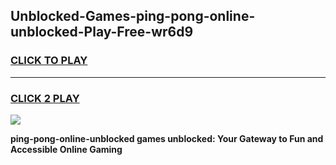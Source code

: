 
## Unblocked-Games-ping-pong-online-unblocked-Play-Free-wr6d9
<h3>
<a href="https://premium76.site?title=ping-pong-online-unblocked&ref=18A1">CLICK TO PLAY</a></h3>
<hr>

<h3>
<a href="https://premium76.site?title=ping-pong-online-unblocked&ref=18A1">CLICK 2 PLAY</a>
  
</h3>

<a href="https://premium76.site?title=ping-pong-online-unblocked&ref=18A1"><img src="https://clearcache.store/games.png"></a>


**ping-pong-online-unblocked games unblocked: Your Gateway to Fun and Accessible Online Gaming**
